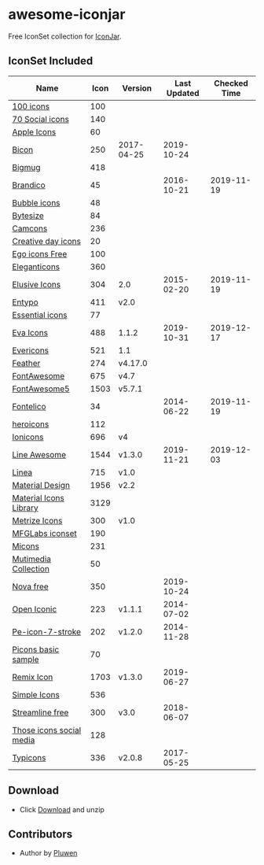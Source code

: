 # awesome-iconjar
Free IconSet collection for [IconJar](https://geticonjar.com/).

## IconSet Included

| Name            | Icon | Version | Last Updated | Checked Time |
| --------------- | ------ | ------- | ----- | ----- |
| [100 icons](#) | 100 |
| [70 Social icons](#) | 140 |
| [Apple Icons](http://www.webalys.com) | 60 |
| [Bicon](http://bicon.lab.themebucket.net) | 250 | 2017-04-25 | 2019-10-24 |
| [Bigmug](#) | 418 |
| [Brandico](https://github.com/fontello/brandico.font) | 45 | | 2016-10-21 | 2019-11-19 |
| [Bubble icons](#) | 48 |
| [Bytesize](#) | 84 |
| [Camcons](#) | 236 |
| [Creative day icons](#) | 20 |
| [Ego icons Free](http://www.ego-icons.com) | 100 |
| [Eleganticons](https://github.com/josephnle/elegant-icons) | 360 |
| [Elusive Icons](https://github.com/reduxframework/elusive-icons) | 304 | 2.0 | 2015-02-20 | 2019-11-19 |
| [Entypo](http://www.entypo.com) | 411 | v2.0 |
| [Essential icons](#) | 77 |
| [Eva Icons](https://github.com/akveo/eva-icons) | 488 | 1.1.2 | 2019-10-31 | 2019-12-17 |
| [Evericons](http://www.evericons.com) | 521 | 1.1 |
| [Feather](https://feathericons.com) | 274 | v4.17.0 |
| [FontAwesome](https://github.com/FortAwesome/Font-Awesome) | 675 | v4.7 |
| [FontAwesome5](https://fontawesome.com) | 1503 | v5.7.1 |
| [Fontelico](https://github.com/fontello/fontelico.font) | 34 |  | 2014-06-22 | 2019-11-19 |
| [heroicons](https://github.com/sschoger/heroicons-ui) | 112 |
| [Ionicons](https://github.com/driftyco/ionicons) | 696 | v4 |
| [Line Awesome](https://github.com/icons8/line-awesome) | 1544 | v1.3.0 | 2019-11-21 | 2019-12-03 |
| [Linea](http://linea.io) | 715 | v1.0 |
| [Material Design](https://github.com/google/material-design-icons) | 1956 | v2.2 |
| [Material Icons Library](https://icons.pixsellz.io/) | 3129 |
| [Metrize Icons](http://www.alessioatzeni.com/metrize-icons) | 300 | v1.0 |
| [MFGLabs iconset](https://github.com/MfgLabs/mfglabs-iconset) | 190 |
| [Micons](https://dribbble.com/shots/2071168-231-Icon-Set) | 231 |
| [Mutimedia Collection](#) | 50 |
| [Nova free](https://www.webalys.com/nova/) | 350 |  | 2019-10-24 |
| [Open Iconic](https://github.com/iconic/open-iconic) | 223 | v1.1.1 | 2014-07-02 |
| [Pe-icon-7-stroke](http://themes-pixeden.com/font-demos/7-stroke) | 202 | v1.2.0 | 2014-11-28 |
| [Picons basic sample](#) | 70 |
| [Remix Icon](https://remixicon.com) | 1703 | v1.3.0 | 2019-06-27 | 
| [Simple Icons](https://simpleicons.org) | 536 |
| [Streamline free](https://streamlineicons.com) | 300 | v3.0 | 2018-06-07 |
| [Those icons social media](https://thoseicons.com/freebies) | 128 |
| [Typicons](https://github.com/stephenhutchings/typicons.font) | 336 | v2.0.8 | 2017-05-25 |

## Download
* Click [Download](https://github.com/pluwen/awesome-iconjar/archive/master.zip) and unzip

## Contributors
* Author by [Pluwen](https://twitter.com/pluwen)
